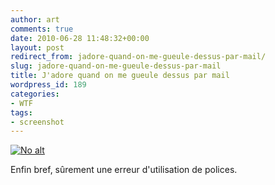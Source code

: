 ```yaml
---
author: art
comments: true
date: 2010-06-28 11:48:32+00:00
layout: post
redirect_from: jadore-quand-on-me-gueule-dessus-par-mail/
slug: jadore-quand-on-me-gueule-dessus-par-mail
title: J'adore quand on me gueule dessus par mail
wordpress_id: 189
categories:
- WTF
tags:
- screenshot
---
```


<a href="https://static.irz.fr/2010/06/gueule.png"><img alt="No alt" data-src="https://static.irz.fr/2010/06/gueule-1024x598.png" src="https://static.irz.fr/thumb.php?size=<100&crop=0&src=https://static.irz.fr/2010/06/gueule-1024x598.png" /></a>

Enfin bref, sûrement une erreur d'utilisation de polices. 
